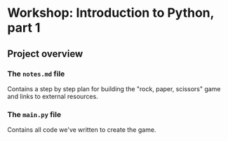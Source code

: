 # Workshop: Introduction to Python, part 1

## Project overview
### The `notes.md` file
Contains a step by step plan for building the "rock, paper, scissors" game and links to external resources.

### The `main.py` file
Contains all code we've written to create the game.